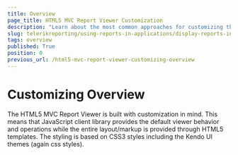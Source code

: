 ```yaml
---
title: Overview
page_title: HTML5 MVC Report Viewer Customization
description: "Learn about the most common approaches for customizing the appearance and behavior of the HTML5 MVC Report Viewer in Telerik Reporting."
slug: telerikreporting/using-reports-in-applications/display-reports-in-applications/web-application/html5-asp.net-mvc-report-viewer/customizing/overview
tags: overview
published: True
position: 0
previous_url: /html5-mvc-report-viewer-customizing-overview
---
```


# Customizing Overview

The HTML5 MVC Report Viewer is built with customization in mind. This means that JavaScript client library provides the default viewer behavior and operations while the entire layout/markup is provided through HTML5 templates. The styling is based on CSS3 styles including the Kendo UI themes (again css styles). 
